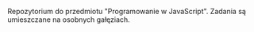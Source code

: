 Repozytorium do przedmiotu "Programowanie w JavaScript". Zadania są umieszczane na osobnych gałęziach.

